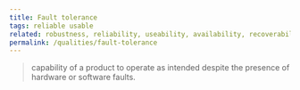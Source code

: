 ```yaml
---
title: Fault tolerance
tags: reliable usable
related: robustness, reliability, useability, availability, recoverability, faultlessness 
permalink: /qualities/fault-tolerance
---
```


>capability of a product to operate as intended despite the presence of hardware or software faults.




